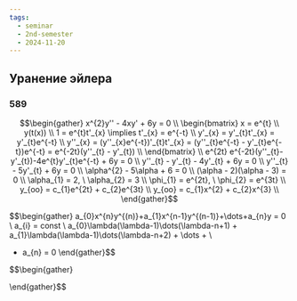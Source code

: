 ```yaml
---
tags:
  - seminar
  - 2nd-semester
  - 2024-11-20
---
```



## Уранение эйлера
### 589

$$\begin{gather}
x^{2}y'' - 4xy' + 6y = 0 \\
\begin{bmatrix}
x = e^{t} \\
y(t(x)) \\
1 = e^{t}t'_{x} \implies t'_{x} = e^{-t} \\
y'_{x} = y'_{t}t'_{x} = y'_{t}e^{-t} \\
y''_{x} = (y''_{x}e^{-t})'_{t}t'_{x} = (y''_{t}e^{-t} - y'_{t}e^{-t})e^{-t} = e^{-2t}(y''_{t} - y'_{t}) \\
\end{bmatrix} \\
e^{2t} e^{-2t}(y''_{t}-y'_{t})-4e^{t}y'_{t}e^{-t} + 6y = 0 \\
y''_{t} - y'_{t} - 4y'_{t} + 6y = 0 \\
y''_{t} - 5y'_{t} + 6y = 0 \\
\alpha^{2} - 5\alpha + 6 = 0 \\
(\alpha - 2)(\alpha - 3) = 0 \\
\alpha_{1} = 2, \ \alpha_{2} = 3 \\
\phi_{1} = e^{2t}, \ \phi_{2} = e^{3t} \\
y_{оо} = c_{1}e^{2t} + c_{2}e^{3t} \\
y_{оо} = c_{1}x^{2} + c_{2}x^{3} \\
\end{gather}$$

$$\begin{gather}
a_{0}x^{n}y^{(n)}+a_{1}x^{n-1}y^{(n-1)}+\dots+a_{n}y = 0 \\
a_{i} = const \\
a_{0}\lambda(\lambda-1)\dots(\lambda-n+1) + a_{1}\lambda(\lambda-1)\dots(\lambda-n+2) + \dots + \\
+ a_{n} = 0
\end{gather}$$

$$\begin{gather}

\end{gather}$$